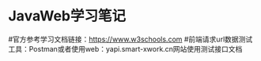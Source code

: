 # JavaWeb学习笔记
#官方参考学习文档链接：https://www.w3schools.com
#前端请求url数据测试工具：Postman或者使用web：yapi.smart-xwork.cn网站使用测试接口文档